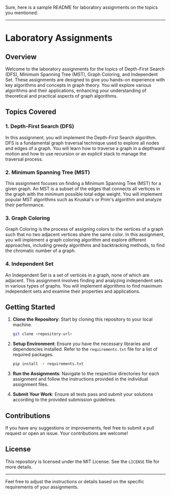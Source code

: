 Sure, here is a sample README for laboratory assignments on the topics you mentioned:

---

# Laboratory Assignments

## Overview

Welcome to the laboratory assignments for the topics of Depth-First Search (DFS), Minimum Spanning Tree (MST), Graph Coloring, and Independent Set. These assignments are designed to give you hands-on experience with key algorithms and concepts in graph theory. You will explore various algorithms and their applications, enhancing your understanding of theoretical and practical aspects of graph algorithms.

## Topics Covered

### 1. Depth-First Search (DFS)

In this assignment, you will implement the Depth-First Search algorithm. DFS is a fundamental graph traversal technique used to explore all nodes and edges of a graph. You will learn how to traverse a graph in a depthward motion and how to use recursion or an explicit stack to manage the traversal process.

### 2. Minimum Spanning Tree (MST)

This assignment focuses on finding a Minimum Spanning Tree (MST) for a given graph. An MST is a subset of the edges that connects all vertices in the graph with the minimum possible total edge weight. You will implement popular MST algorithms such as Kruskal's or Prim's algorithm and analyze their performance.

### 3. Graph Coloring

Graph Coloring is the process of assigning colors to the vertices of a graph such that no two adjacent vertices share the same color. In this assignment, you will implement a graph coloring algorithm and explore different approaches, including greedy algorithms and backtracking methods, to find the chromatic number of a graph.

### 4. Independent Set

An Independent Set is a set of vertices in a graph, none of which are adjacent. This assignment involves finding and analyzing independent sets in various types of graphs. You will implement algorithms to find maximum independent sets and examine their properties and applications.

## Getting Started

1. **Clone the Repository**: Start by cloning this repository to your local machine.
   
   ```bash
   git clone <repository-url>
   ```

2. **Setup Environment**: Ensure you have the necessary libraries and dependencies installed. Refer to the `requirements.txt` file for a list of required packages.

   ```bash
   pip install -r requirements.txt
   ```

3. **Run the Assignments**: Navigate to the respective directories for each assignment and follow the instructions provided in the individual assignment files.

4. **Submit Your Work**: Ensure all tests pass and submit your solutions according to the provided submission guidelines.

## Contributions

If you have any suggestions or improvements, feel free to submit a pull request or open an issue. Your contributions are welcome!

## License

This repository is licensed under the MIT License. See the `LICENSE` file for more details.

---


Feel free to adjust the instructions or details based on the specific requirements of your assignments.